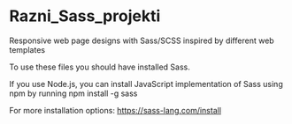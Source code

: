 # Razni_Sass_projekti

Responsive web page designs with Sass/SCSS inspired by different web templates 


To use these files you should have installed Sass.


If you use Node.js, you can install JavaScript implementation of Sass using npm by running 
npm install -g sass


For  more installation options: https://sass-lang.com/install